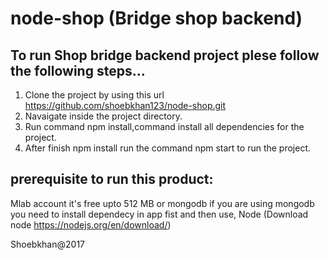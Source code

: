 # node-shop (Bridge shop backend)


## To run Shop bridge backend project plese follow the following steps...

1. Clone the project by using this url https://github.com/shoebkhan123/node-shop.git
2. Navaigate inside the project directory.
3. Run command npm install,command install all dependencies for the project.
4. After finish npm install run the command npm start to run the project.


## prerequisite to run this product: 

Mlab account it's free upto 512 MB or mongodb if you are using mongodb you need to install dependecy in app fist and then use,
Node (Download node https://nodejs.org/en/download/)

Shoebkhan@2017
